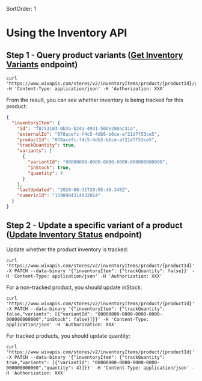 SortOrder: 1
#  Using the Inventory API

## Step 1 - Query product variants ([Get Inventory Variants](https://dev.wix.com/api/rest/wix-stores/inventory/get-inventory-variants) endpoint)

```
curl 'https://www.wixapis.com/stores/v2/inventoryItems/product/{productId}/getVariants' -H 'Content-Type: application/json' -H 'Authorization: XXX'
```

From the result, you can see whether inventory is being tracked for this product:
```json
{
  "inventoryItem": {
    "id": "f8753103-0b3a-b24a-4931-50de280ac31a",
    "externalId": "078acefc-f4c5-4db5-b6ce-af21d7f53ce5",
    "productId": "078acefc-f4c5-4db5-b6ce-af21d7f53ce5",
    "trackQuantity": true,
    "variants": [
      {
        "variantId": "00000000-0000-0000-0000-000000000000",
        "inStock": true,
        "quantity": 4
      }
    ],
    "lastUpdated": "2020-08-31T20:05:40.348Z",
    "numericId": "1598904314932014"
  }
}
```

## Step 2 - Update a specific variant of a product ([Update Inventory Status](https://dev.wix.com/api/rest/wix-stores/inventory/update-inventory-variants) endpoint)

Update whether the product inventory is tracked:
```
curl 'https://www.wixapis.com/stores/v2/inventoryItems/product/{productId}' -X PATCH --data-binary '{"inventoryItem": {"trackQuantity": false}}' -H 'Content-Type: application/json' -H 'Authorization: XXX'
```

For a non-tracked product, you should update inStock:
```
curl 'https://www.wixapis.com/stores/v2/inventoryItems/product/{productId}' -X PATCH --data-binary '{"inventoryItem": {"trackQuantity": false,"variants": [{"variantId": "00000000-0000-0000-0000-000000000000","inStock": false}]}}' -H 'Content-Type: application/json' -H 'Authorization: XXX'
```

For tracked products, you should update quantity:
```
curl 'https://www.wixapis.com/stores/v2/inventoryItems/product/{productId}' -X PATCH --data-binary '{"inventoryItem": {"trackQuantity": true,"variants": [{"variantId": "00000000-0000-0000-0000-000000000000","quantity": 4}]}}' -H 'Content-Type: application/json' -H 'Authorization: XXX'
```